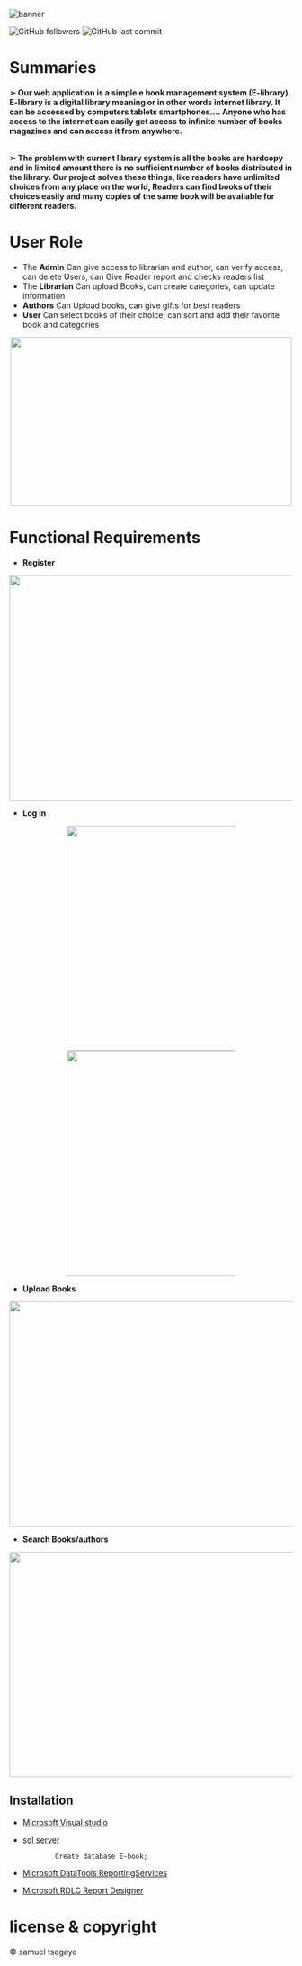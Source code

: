 ![banner](https://user-images.githubusercontent.com/67056389/174129021-74748d9d-c5d9-429f-a248-b8b5dae3cf76.png)

<img alt="GitHub followers" src="https://img.shields.io/github/followers/samuel-tsegaye?style=social"> <img alt="GitHub last commit" src="https://img.shields.io/github/last-commit/samuel-tsegaye/e-book">



## <h1>Summaries</h1>
<b>➢ Our web application is a simple e book management system (E-library). E-library is a
digital library meaning or in other words internet library. It can be accessed by
computers tablets smartphones…. Anyone who has access to the internet can easily get
access to infinite number of books magazines and can access it from anywhere.<br><br>

➢ The problem with current library system is all the books are hardcopy and in limited
amount there is no sufficient number of books distributed in the library. Our project
solves these things, like readers have unlimited choices from any place on the world,
Readers can find books of their choices easily and many copies of the same book will be
available for different readers.</b>


## <h1>User Role</h1>
  -  The <b>Admin</b> Can give access to librarian and author, can verify access, can delete
Users, can Give Reader report and checks readers list<br>
  - The <b>Librarian</b> Can upload Books, can create categories, can update information<br>
  - <b>Authors</b> Can Upload books, can give gifts for best readers<br>
  - <b>User</b> Can select books of their choice, can sort and add their
favorite book and categories
<p align="center">               
        <img src="https://user-images.githubusercontent.com/67056389/174146895-69f3186b-5e4f-4b2b-b4f6-98ec6d709a53.PNG" width="500" height="300" />
</p>

## <h1>Functional Requirements</h1>
- <b>Register</b>
<p align="center">
<img src="https://user-images.githubusercontent.com/67056389/174152004-3204395c-ff0a-4d02-b81f-78845d846798.PNG" width="800" height="400" />
</p>



- <b>Log in</b>

<p align="center">
<img src="https://user-images.githubusercontent.com/67056389/174147845-50d002f0-25c6-4480-86f8-bdd55aee8672.PNG" width="300" height="400" />  <img src="https://user-images.githubusercontent.com/67056389/174148630-fdfef8f2-2396-49aa-8843-c0684a90b804.PNG" width="300" height="400" />
</p>

- <b>Upload Books</b>

<p align="center">
<img src="https://user-images.githubusercontent.com/67056389/174148643-1b375917-a53c-4dc9-98ce-a677f7200323.PNG" width="800" height="400" />
</p>

- <b>Search Books/authors</b>
<p align="center">
<img src="https://user-images.githubusercontent.com/67056389/174154146-9d6e1222-6de3-4904-9c47-6701ae52801b.PNG" width="800" height="400" />
</p>





## Installation
- [Microsoft Visual studio](https://visualstudio.microsoft.com/) 
- [sql server](https://www.microsoft.com/en-us/sql-server/sql-server-downloads)                               

              Create database E-book;

- [Microsoft DataTools ReportingServices](https://marketplace.visualstudio.com/items?itemName=ProBITools.MicrosoftReportProjectsforVisualStudio)
- [Microsoft RDLC Report Designer](https://marketplace.visualstudio.com/items?itemName=ProBITools.MicrosoftRdlcReportDesignerforVisualStudio-18001)

# license & copyright

© samuel tsegaye


